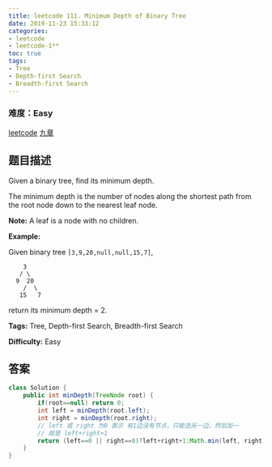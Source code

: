 ```yaml
---
title: leetcode 111. Minimum Depth of Binary Tree
date: 2019-11-23 15:33:12
categories:
- leetcode
- leetcode-1**
toc: true
tags:
- Tree
- Depth-first Search
- Breadth-first Search
---
```

### 难度：Easy

<a href="https://leetcode.com/problems/minimum-depth-of-binary-tree/">leetcode</a>
<a href="https://www.jiuzhang.com/solution/minimum-depth-of-binary-tree/">九章</a>
## 题目描述
Given a binary tree, find its minimum depth.

The minimum depth is the number of nodes along the shortest path from the root
node down to the nearest leaf node.

**Note:**  A leaf is a node with no children.

**Example:**

Given binary tree `[3,9,20,null,null,15,7]`,
        
        3
       / \
      9  20
        /  \
       15   7

return its minimum depth = 2.


**Tags:** Tree, Depth-first Search, Breadth-first Search

**Difficulty:** Easy
## 答案
<!--more-->
```java
class Solution {
    public int minDepth(TreeNode root) {
        if(root==null) return 0;
        int left = minDepth(root.left);
        int right = minDepth(root.right);
        // left 或 right 为0 表示 有1边没有节点，只能选另一边，然后加一
        // 就是 left+right+1
        return (left==0 || right==0)?left+right+1:Math.min(left, right)+1;
    }
}
```
